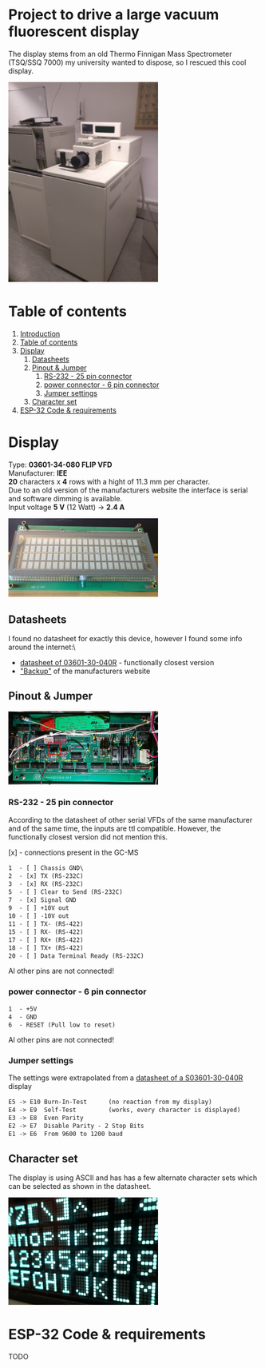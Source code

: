 # Project to drive a large vacuum fluorescent display <div name="introduction" />

The display stems from an old Thermo Finnigan Mass Spectrometer (TSQ/SSQ 7000) my university wanted to dispose, so I rescued this cool display.

<img src="images/GC-MS.jpg" width="300" alt="TSQ/SSQ 7000"/>

# Table of contents <div name="toc" />
1. [Introduction](#introduction)
2. [Table of contents](#toc)
3. [Display](#Display)
    1. [Datasheets](#Datasheets)
    2. [Pinout & Jumper](#Pinout)
        1. [RS-232 - 25 pin connector](#25pin)
        2. [power connector - 6 pin connector](#6pin)
        3. [Jumper settings](#Jumper)
    3. [Character set](#Characters)
3. [ESP-32 Code & requirements](#ESP32)

# Display <div name="Display" />
Type: **03601-34-080 FLIP VFD**\
Manufacturer: **IEE**\
**20** characters x **4** rows with a hight of 11.3 mm per character.\
Due to an old version of the manufacturers website the interface is serial and software dimming is available.\
Input voltage **5 V** (12 Watt) -> **2.4 A**

<img src="images/Display.jpg" width="300" alt="03601-34-080 FLIP VFD Front"/>

## Datasheets <div name="Datasheets" />
I found no datasheet for exactly this device, however I found some info around the internet:\
 - [datasheet of 03601-30-040R](https://www.farnell.com/datasheets/1681172.pdf) - functionally closest version
 - ["Backup"](https://datasheet.octopart.com/3601-26-240-IEE-datasheet-46887.pdf) of the manufacturers website

## Pinout & Jumper <div name="Pinout" />
<img src="images/back.jpg" width="300" alt="03601-34-080 FLIP VFD Back"/>

### RS-232 - 25 pin connector <div name="25pin" />
According to the datasheet of other serial VFDs of the same manufacturer and of the same time, the inputs are ttl compatible. However, the functionally closest version did not mention this.

[x] - connections present in the GC-MS
```
1  - [ ] Chassis GND\
2  - [x] TX (RS-232C)           
3  - [x] RX (RS-232C)
5  - [ ] Clear to Send (RS-232C)
7  - [x] Signal GND
9  - [ ] +10V out
10 - [ ] -10V out
11 - [ ] TX- (RS-422)
15 - [ ] RX- (RS-422)
17 - [ ] RX+ (RS-422)
18 - [ ] TX+ (RS-422)
20 - [ ] Data Terminal Ready (RS-232C)
```
Al other pins are not connected!

### power connector - 6 pin connector <div name="6pin" />

```
1  - +5V
4  - GND
6  - RESET (Pull low to reset)
```
Al other pins are not connected!

### Jumper settings <div name="Jumper" />
The settings were extrapolated from a [datasheet of a S03601-30-040R](https://www.farnell.com/datasheets/1681172.pdf) display
```
E5 -> E10 Burn-In-Test      (no reaction from my display)
E4 -> E9  Self-Test         (works, every character is displayed)
E3 -> E8  Even Parity
E2 -> E7  Disable Parity - 2 Stop Bits
E1 -> E6  From 9600 to 1200 baud
```
  
## Character set <div name="Characters"/>
The display is using ASCII and has has a few alternate character sets which can be selected as shown in the datasheet.

<img src="images/Testmode.jpg" width="300" alt="Closeup & Self-Test"/>

# ESP-32 Code & requirements <div name="ESP32" />
  
TODO
